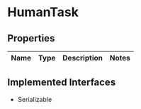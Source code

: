 

# HumanTask

## Properties

Name | Type | Description | Notes
------------ | ------------- | ------------- | -------------


## Implemented Interfaces

* Serializable


